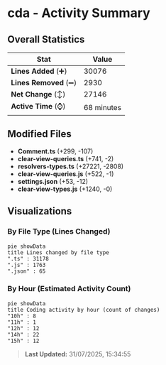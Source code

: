# cda - Activity Summary 

## Overall Statistics

| Stat                   | Value                                                             |
| ---------------------- | ----------------------------------------------------------------- |
| **Lines Added** (➕)   | 30076                                          |
| **Lines Removed** (➖) | 2930                                        |
| **Net Change** (↕)    | 27146                |
| **Active Time** (⌚)   | 68 minutes |


## Modified Files
- **Comment.ts** (+299, -107)
- **clear-view-queries.ts** (+741, -2)
- **resolvers-types.ts** (+27221, -2808)
- **clear-view-queries.js** (+522, -1)
- **settings.json** (+53, -12)
- **clear-view-types.js** (+1240, -0)

## Visualizations

### By File Type (Lines Changed)

```mermaid
pie showData
title Lines changed by file type
".ts" : 31178
".js" : 1763
".json" : 65
```

### By Hour (Estimated Activity Count)

```mermaid
pie showData
title Coding activity by hour (count of changes)
"10h" : 8
"11h" : 1
"12h" : 12
"14h" : 22
"15h" : 12
```


> **Last Updated:** 31/07/2025, 15:34:55